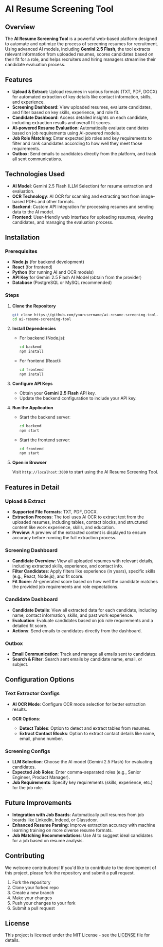 
# AI Resume Screening Tool

## Overview

The **AI Resume Screening Tool** is a powerful web-based platform designed to automate and optimize the process of screening resumes for recruitment. Using advanced AI models, including **Gemini 2.5 Flash**, the tool extracts relevant information from uploaded resumes, scores candidates based on their fit for a role, and helps recruiters and hiring managers streamline their candidate evaluation process.

## Features

* **Upload & Extract**: Upload resumes in various formats (TXT, PDF, DOCX) for automated extraction of key details like contact information, skills, and experience.
* **Screening Dashboard**: View uploaded resumes, evaluate candidates, and filter based on key skills, experience, and role fit.
* **Candidate Dashboard**: Access detailed insights on each candidate, including extraction results and overall fit scores.
* **AI-powered Resume Evaluation**: Automatically evaluate candidates based on job requirements using AI-powered models.
* **Job Role Matching**: Enter expected job roles and key requirements to filter and rank candidates according to how well they meet those requirements.
* **Outbox**: Send emails to candidates directly from the platform, and track all sent communications.

## Technologies Used

* **AI Model**: Gemini 2.5 Flash (LLM Selection) for resume extraction and evaluation.
* **OCR Technology**: AI OCR for scanning and extracting text from image-based PDFs and other formats.
* **Backend**: Custom API integration for processing resumes and sending data to the AI model.
* **Frontend**: User-friendly web interface for uploading resumes, viewing candidates, and managing the evaluation process.

## Installation

### Prerequisites

* **Node.js** (for backend development)
* **React** (for frontend)
* **Python** (for running AI and OCR models)
* **API Key** for Gemini 2.5 Flash AI Model (obtain from the provider)
* **Database** (PostgreSQL or MySQL recommended)

### Steps

1. **Clone the Repository**

   ```bash
   git clone https://github.com/yourusername/ai-resume-screening-tool.git
   cd ai-resume-screening-tool
   ```

2. **Install Dependencies**

   * For backend (Node.js):

     ```bash
     cd backend
     npm install
     ```

   * For frontend (React):

     ```bash
     cd frontend
     npm install
     ```

3. **Configure API Keys**

   * Obtain your **Gemini 2.5 Flash** API key.
   * Update the backend configuration to include your API key.

4. **Run the Application**

   * Start the backend server:

     ```bash
     cd backend
     npm start
     ```

   * Start the frontend server:

     ```bash
     cd frontend
     npm start
     ```

5. **Open in Browser**

   Visit `http://localhost:3000` to start using the AI Resume Screening Tool.

## Features in Detail

### Upload & Extract

* **Supported File Formats**: TXT, PDF, DOCX.
* **Extraction Process**: The tool uses AI OCR to extract text from the uploaded resumes, including tables, contact blocks, and structured content like work experience, skills, and education.
* **Preview**: A preview of the extracted content is displayed to ensure accuracy before running the full extraction process.

### Screening Dashboard

* **Candidate Overview**: View all uploaded resumes with relevant details, including extracted skills, experience, and contact info.
* **Filter Candidates**: Apply filters like experience (in years), specific skills (e.g., React, Node.js), and fit score.
* **Fit Score**: AI-generated score based on how well the candidate matches the provided job requirements and role expectations.

### Candidate Dashboard

* **Candidate Details**: View all extracted data for each candidate, including name, contact information, skills, and past work experience.
* **Evaluation**: Evaluate candidates based on job role requirements and a detailed fit score.
* **Actions**: Send emails to candidates directly from the dashboard.

### Outbox

* **Email Communication**: Track and manage all emails sent to candidates.
* **Search & Filter**: Search sent emails by candidate name, email, or subject.

## Configuration Options

### Text Extractor Configs

* **AI OCR Mode**: Configure OCR mode selection for better extraction results.
* **OCR Options**:

  * **Detect Tables**: Option to detect and extract tables from resumes.
  * **Extract Contact Blocks**: Option to extract contact details like name, email, phone number.

### Screening Configs

* **LLM Selection**: Choose the AI model (Gemini 2.5 Flash) for evaluating candidates.
* **Expected Job Roles**: Enter comma-separated roles (e.g., Senior Engineer, Product Manager).
* **Job Requirements**: Specify key requirements (skills, experience, etc.) for the job role.

## Future Improvements

* **Integration with Job Boards**: Automatically pull resumes from job boards like LinkedIn, Indeed, or Glassdoor.
* **Enhanced Resume Parsing**: Improve extraction accuracy with machine learning training on more diverse resume formats.
* **Job Matching Recommendations**: Use AI to suggest ideal candidates for a job based on resume analysis.

## Contributing

We welcome contributions! If you'd like to contribute to the development of this project, please fork the repository and submit a pull request.

1. Fork the repository
2. Clone your forked repo
3. Create a new branch
4. Make your changes
5. Push your changes to your fork
6. Submit a pull request

## License

This project is licensed under the MIT License - see the [LICENSE](LICENSE) file for details.

